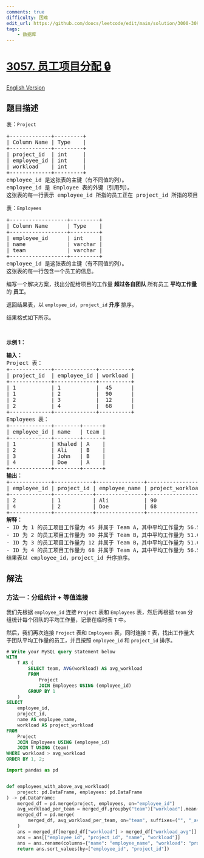```yaml
---
comments: true
difficulty: 困难
edit_url: https://github.com/doocs/leetcode/edit/main/solution/3000-3099/3057.Employees%20Project%20Allocation/README.md
tags:
    - 数据库
---
```


<!-- problem:start -->

# [3057. 员工项目分配 🔒](https://leetcode.cn/problems/employees-project-allocation)

[English Version](/solution/3000-3099/3057.Employees%20Project%20Allocation/README_EN.md)

## 题目描述

<!-- description:start -->

<p>表：<code>Project</code></p>

<pre>
+-------------+---------+
| Column Name | Type    |
+-------------+---------+
| project_id  | int     |
| employee_id | int     |
| workload    | int     |
+-------------+---------+
employee_id 是这张表的主键（有不同值的列）。
employee_id 是 Employee 表的外键（引用列）。
这张表的每一行表示 employee_id 所指的员工正在 project_id 所指的项目上工作，以及项目的工作量。
</pre>

<p>表：<code>Employees</code></p>

<pre>
+------------------+---------+
| Column Name      | Type    |
+------------------+---------+
| employee_id      | int     |
| name             | varchar |
| team             | varchar |
+------------------+---------+
employee_id 是这张表的主键（有不同值的列）。
这张表的每一行包含一个员工的信息。
</pre>

<p>编写一个解决方案，找出分配给项目的工作量 <strong>超过各自团队</strong> 所有员工 <strong>平均工作量</strong> 的 <strong>员工</strong>。</p>

<p>返回结果表，以&nbsp;<code>employee_id</code>，<code>project_id</code>&nbsp;<strong>升序</strong> 排序。</p>

<p>结果格式如下所示。</p>

<p>&nbsp;</p>

<p><strong>示例 1：</strong></p>

<pre>
<strong>输入：</strong> 
Project 表：
+-------------+-------------+----------+
| project_id  | employee_id | workload |
+-------------+-------------+----------+
| 1           | 1           |  45      |
| 1           | 2           |  90      | 
| 2           | 3           |  12      |
| 2           | 4           |  68      |
+-------------+-------------+----------+
Employees 表：
+-------------+--------+------+
| employee_id | name   | team |
+-------------+--------+------+
| 1           | Khaled | A    |
| 2           | Ali    | B    |
| 3           | John   | B    |
| 4           | Doe    | A    |
+-------------+--------+------+
<strong>输出：</strong> 
+-------------+------------+---------------+------------------+
| employee_id | project_id | employee_name | project_workload |
+-------------+------------+---------------+------------------+  
| 2           | 1          | Ali           | 90               | 
| 4           | 2          | Doe           | 68               | 
+-------------+------------+---------------+------------------+
<strong>解释：</strong> 
- ID 为 1 的员工项目工作量为 45 并属于 Team A，其中平均工作量为 56.50。因为这个项目工作量没有超过小组的平均工作量，他将被排除。
- ID 为 2 的员工项目工作量为 90 并属于 Team B，其中平均工作量为 51.00。因为这个项目工作量超过小组的平均工作量，他将包含在结果中。
- ID 为 3 的员工项目工作量为 12 并属于 Team B，其中平均工作量为 51.00。因为这个项目工作量没有超过小组的平均工作量，他将被排除。
- ID 为 4 的员工项目工作量为 68 并属于 Team A，其中平均工作量为 56.50。因为这个项目工作量超过小组的平均工作量，他将包含在结果中。
结果表以 employee_id，project_id 升序排序。
</pre>

<!-- description:end -->

## 解法

<!-- solution:start -->

### 方法一：分组统计 + 等值连接

我们先根据 `employee_id` 连接 `Project` 表和 `Employees` 表，然后再根据 `team` 分组统计每个团队的平均工作量，记录在临时表 `T` 中。

然后，我们再次连接 `Project` 表和 `Employees` 表，同时连接 `T` 表，找出工作量大于团队平均工作量的员工，并且按照 `employee_id` 和 `project_id` 排序。

<!-- tabs:start -->

```sql
# Write your MySQL query statement below
WITH
    T AS (
        SELECT team, AVG(workload) AS avg_workload
        FROM
            Project
            JOIN Employees USING (employee_id)
        GROUP BY 1
    )
SELECT
    employee_id,
    project_id,
    name AS employee_name,
    workload AS project_workload
FROM
    Project
    JOIN Employees USING (employee_id)
    JOIN T USING (team)
WHERE workload > avg_workload
ORDER BY 1, 2;
```

```python
import pandas as pd


def employees_with_above_avg_workload(
    project: pd.DataFrame, employees: pd.DataFrame
) -> pd.DataFrame:
    merged_df = pd.merge(project, employees, on="employee_id")
    avg_workload_per_team = merged_df.groupby("team")["workload"].mean().reset_index()
    merged_df = pd.merge(
        merged_df, avg_workload_per_team, on="team", suffixes=("", "_avg")
    )
    ans = merged_df[merged_df["workload"] > merged_df["workload_avg"]]
    ans = ans[["employee_id", "project_id", "name", "workload"]]
    ans = ans.rename(columns={"name": "employee_name", "workload": "project_workload"})
    return ans.sort_values(by=["employee_id", "project_id"])
```

<!-- tabs:end -->

<!-- solution:end -->

<!-- problem:end -->
